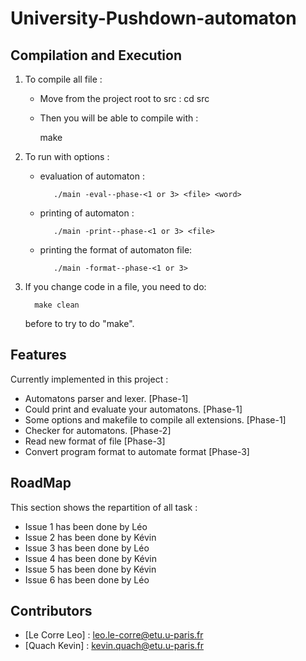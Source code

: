 # University-Pushdown-automaton


## Compilation and Execution

1) To compile all file :

   - Move from the project root to src :
        cd src

   - Then you will be able to compile with :    
    
        make

2) To run with options :

   - evaluation of automaton : 

            ./main -eval--phase-<1 or 3> <file> <word>
   
   - printing of automaton : 
   
            ./main -print--phase-<1 or 3> <file>

   - printing the format of automaton file:

            ./main -format--phase-<1 or 3>          

3) If you change code in a file, you need to do:

         make clean
   
   before to try to do "make".

## Features 

Currently implemented in this project :

   - Automatons parser and lexer. [Phase-1]
   - Could print and evaluate your automatons. [Phase-1]
   - Some options and makefile to compile all extensions. [Phase-1]
   - Checker for automatons. [Phase-2]
   - Read new format of file [Phase-3]
   - Convert program format to automate format [Phase-3]
   

## RoadMap

This section shows the repartition of all task :

   - Issue 1 has been done by Léo
   - Issue 2 has been done by Kévin
   - Issue 3 has been done by Léo
   - Issue 4 has been done by Kévin
   - Issue 5 has been done by Kévin
   - Issue 6 has been done by Léo


## Contributors

- [Le Corre Leo] : leo.le-corre@etu.u-paris.fr 
- [Quach Kevin] : kevin.quach@etu.u-paris.fr
